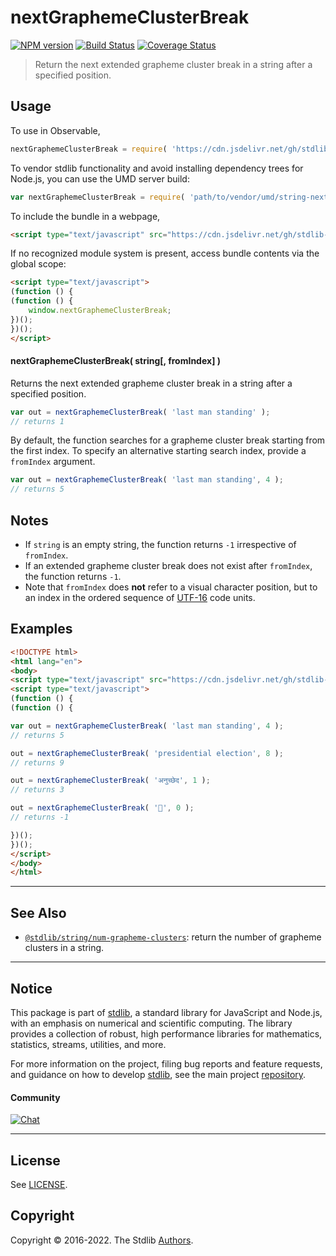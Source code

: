 <!--

@license Apache-2.0

Copyright (c) 2020 The Stdlib Authors.

Licensed under the Apache License, Version 2.0 (the "License");
you may not use this file except in compliance with the License.
You may obtain a copy of the License at

   http://www.apache.org/licenses/LICENSE-2.0

Unless required by applicable law or agreed to in writing, software
distributed under the License is distributed on an "AS IS" BASIS,
WITHOUT WARRANTIES OR CONDITIONS OF ANY KIND, either express or implied.
See the License for the specific language governing permissions and
limitations under the License.

-->

# nextGraphemeClusterBreak

[![NPM version][npm-image]][npm-url] [![Build Status][test-image]][test-url] [![Coverage Status][coverage-image]][coverage-url] <!-- [![dependencies][dependencies-image]][dependencies-url] -->

> Return the next extended grapheme cluster break in a string after a specified position.

<!-- Section to include introductory text. Make sure to keep an empty line after the intro `section` element and another before the `/section` close. -->

<section class="intro">

</section>

<!-- /.intro -->

<!-- Package usage documentation. -->



<section class="usage">

## Usage

To use in Observable,

```javascript
nextGraphemeClusterBreak = require( 'https://cdn.jsdelivr.net/gh/stdlib-js/string-next-grapheme-cluster-break@umd/browser.js' )
```

To vendor stdlib functionality and avoid installing dependency trees for Node.js, you can use the UMD server build:

```javascript
var nextGraphemeClusterBreak = require( 'path/to/vendor/umd/string-next-grapheme-cluster-break/index.js' )
```

To include the bundle in a webpage,

```html
<script type="text/javascript" src="https://cdn.jsdelivr.net/gh/stdlib-js/string-next-grapheme-cluster-break@umd/browser.js"></script>
```

If no recognized module system is present, access bundle contents via the global scope:

```html
<script type="text/javascript">
(function () {
(function () {
    window.nextGraphemeClusterBreak;
})();
})();
</script>
```

#### nextGraphemeClusterBreak( string\[, fromIndex] )

Returns the next extended grapheme cluster break in a string after a specified position.

```javascript
var out = nextGraphemeClusterBreak( 'last man standing' );
// returns 1
```

By default, the function searches for a grapheme cluster break starting from the first index. To specify an alternative starting search index, provide a `fromIndex` argument.

```javascript
var out = nextGraphemeClusterBreak( 'last man standing', 4 );
// returns 5
```

</section>

<!-- /.usage -->

<!-- Package usage notes. Make sure to keep an empty line after the `section` element and another before the `/section` close. -->

<section class="notes">

## Notes

-   If `string` is an empty string, the function returns `-1` irrespective of `fromIndex`.
-   If an extended grapheme cluster break does not exist after `fromIndex`, the function returns `-1`.
-   Note that `fromIndex` does **not** refer to a visual character position, but to an index in the ordered sequence of [UTF-16][utf-16] code units.

</section>

<!-- /.notes -->

<!-- Package usage examples. -->

<section class="examples">

## Examples

<!-- eslint no-undef: "error" -->

```html
<!DOCTYPE html>
<html lang="en">
<body>
<script type="text/javascript" src="https://cdn.jsdelivr.net/gh/stdlib-js/string-next-grapheme-cluster-break@umd/browser.js"></script>
<script type="text/javascript">
(function () {
(function () {

var out = nextGraphemeClusterBreak( 'last man standing', 4 );
// returns 5

out = nextGraphemeClusterBreak( 'presidential election', 8 );
// returns 9

out = nextGraphemeClusterBreak( 'अनुच्छेद', 1 );
// returns 3

out = nextGraphemeClusterBreak( '🌷', 0 );
// returns -1

})();
})();
</script>
</body>
</html>
```

</section>

<!-- /.examples -->

<!-- Section for describing a command-line interface. -->



<!-- Section to include cited references. If references are included, add a horizontal rule *before* the section. Make sure to keep an empty line after the `section` element and another before the `/section` close. -->

<section class="references">

</section>

<!-- /.references -->

<!-- Section for related `stdlib` packages. Do not manually edit this section, as it is automatically populated. -->

<section class="related">

* * *

## See Also

-   <span class="package-name">[`@stdlib/string/num-grapheme-clusters`][@stdlib/string/num-grapheme-clusters]</span><span class="delimiter">: </span><span class="description">return the number of grapheme clusters in a string.</span>

</section>

<!-- /.related -->

<!-- Section for all links. Make sure to keep an empty line after the `section` element and another before the `/section` close. -->


<section class="main-repo" >

* * *

## Notice

This package is part of [stdlib][stdlib], a standard library for JavaScript and Node.js, with an emphasis on numerical and scientific computing. The library provides a collection of robust, high performance libraries for mathematics, statistics, streams, utilities, and more.

For more information on the project, filing bug reports and feature requests, and guidance on how to develop [stdlib][stdlib], see the main project [repository][stdlib].

#### Community

[![Chat][chat-image]][chat-url]

---

## License

See [LICENSE][stdlib-license].


## Copyright

Copyright &copy; 2016-2022. The Stdlib [Authors][stdlib-authors].

</section>

<!-- /.stdlib -->

<!-- Section for all links. Make sure to keep an empty line after the `section` element and another before the `/section` close. -->

<section class="links">

[npm-image]: http://img.shields.io/npm/v/@stdlib/string-next-grapheme-cluster-break.svg
[npm-url]: https://npmjs.org/package/@stdlib/string-next-grapheme-cluster-break

[test-image]: https://github.com/stdlib-js/string-next-grapheme-cluster-break/actions/workflows/test.yml/badge.svg?branch=main
[test-url]: https://github.com/stdlib-js/string-next-grapheme-cluster-break/actions/workflows/test.yml?query=branch:main

[coverage-image]: https://img.shields.io/codecov/c/github/stdlib-js/string-next-grapheme-cluster-break/main.svg
[coverage-url]: https://codecov.io/github/stdlib-js/string-next-grapheme-cluster-break?branch=main

<!--

[dependencies-image]: https://img.shields.io/david/stdlib-js/string-next-grapheme-cluster-break.svg
[dependencies-url]: https://david-dm.org/stdlib-js/string-next-grapheme-cluster-break/main

-->

[chat-image]: https://img.shields.io/gitter/room/stdlib-js/stdlib.svg
[chat-url]: https://gitter.im/stdlib-js/stdlib/

[stdlib]: https://github.com/stdlib-js/stdlib

[stdlib-authors]: https://github.com/stdlib-js/stdlib/graphs/contributors

[umd]: https://github.com/umdjs/umd
[es-module]: https://developer.mozilla.org/en-US/docs/Web/JavaScript/Guide/Modules

[deno-url]: https://github.com/stdlib-js/string-next-grapheme-cluster-break/tree/deno
[umd-url]: https://github.com/stdlib-js/string-next-grapheme-cluster-break/tree/umd
[esm-url]: https://github.com/stdlib-js/string-next-grapheme-cluster-break/tree/esm
[branches-url]: https://github.com/stdlib-js/string-next-grapheme-cluster-break/blob/main/branches.md

[stdlib-license]: https://raw.githubusercontent.com/stdlib-js/string-next-grapheme-cluster-break/main/LICENSE

[standard-streams]: https://en.wikipedia.org/wiki/Standard_streams

[utf-16]: https://en.wikipedia.org/wiki/UTF-16

<!-- <related-links> -->

[@stdlib/string/num-grapheme-clusters]: https://github.com/stdlib-js/string-num-grapheme-clusters/tree/umd/tree/umd

<!-- </related-links> -->

</section>

<!-- /.links -->

